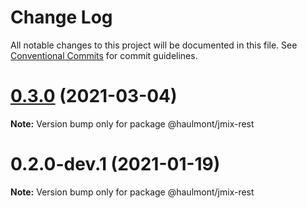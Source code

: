 # Change Log

All notable changes to this project will be documented in this file.
See [Conventional Commits](https://conventionalcommits.org) for commit guidelines.

# [0.3.0](https://github.com/haulmont/jmix-frontend/tree/master/packages/jmix-rest/compare/@haulmont/jmix-rest@0.3.0-beta.2...@haulmont/jmix-rest@0.3.0) (2021-03-04)

**Note:** Version bump only for package @haulmont/jmix-rest





# 0.2.0-dev.1 (2021-01-19)

**Note:** Version bump only for package @haulmont/jmix-rest
